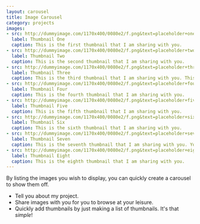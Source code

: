 ```yaml
---
layout: carousel
title: Image Carousel
category: projects
images: 
- src: http://dummyimage.com/1170x400/0080e2/f.png&text=placeholder+one
  label: Thumbnail One
  caption: This is the first thumbnail that I am sharing with you.
- src: http://dummyimage.com/1170x400/0080e2/f.png&text=placeholder+two
  label: Thumbnail Two
  caption: This is the second thumbnail that I am sharing with you.
- src: http://dummyimage.com/1170x400/0080e2/f.png&text=placeholder+three
  label: Thumbnail Three
  caption: This is the third thumbnail that I am sharing with you. This one is special, because it has way more text than the other ones around it. I think that's pretty neat, but I'm sure there are some people who would beg to differ.
- src: http://dummyimage.com/1170x400/0080e2/f.png&text=placeholder+four
  label: Thumbnail Four
  caption: This is the fourth thumbnail that I am sharing with you.	  
- src: http://dummyimage.com/1170x400/0080e2/f.png&text=placeholder+five
  label: Thumbnail Five
  caption: This is the fifth thumbnail that I am sharing with you.
- src: http://dummyimage.com/1170x400/0080e2/f.png&text=placeholder+six
  label: Thumbnail Six
  caption: This is the sixth thumbnail that I am sharing with you.
- src: http://dummyimage.com/1170x400/0080e2/f.png&text=placeholder+seven
  label: Thumbnail Seven
  caption: This is the seventh thumbnail that I am sharing with you. You see the pattern yet?
- src: http://dummyimage.com/1170x400/0080e2/f.png&text=placeholder+eight
  label: Thumbnail Eight
  caption: This is the eighth thumbnail that I am sharing with you.
---
```


By listing the images you wish to display, you can quickly create a carousel to show them off.

* Tell you about my project.
* Share images with you for you to browse at your leisure.
* Quickly add thumbnails by just making a list of thumbnails. It's that _simple_!
